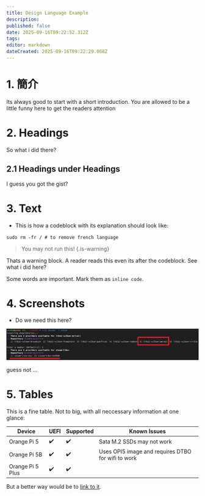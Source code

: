 ```yaml
---
title: Design Language Example
description:
published: false
date: 2025-09-16T09:22:52.312Z
tags:
editor: markdown
dateCreated: 2025-09-16T09:22:29.068Z
---
```


# 1. 簡介

Its always good to start with a short introduction. You are allowed to be a little funny here to get the readers attention

# 2. Headings

So what i did there?

## 2.1 Headings under Headings

I guess you got the gist?

# 3. Text

- This is how a codeblock with its explanation should look like:

```
sudo rm -fr / # to remove french language
```

> You may not run this!
> {.is-warning}

Thats a warning block. A reader reads this even its after the codeblock. See what i did here?

Some words are important. Mark them as `inline code`.

# 4. Screenshots

- Do we need this here?

![steam\\_libs\\_selection.png](/steam_libs_selection.png)

guess not ...

# 5. Tables

This is a fine table. Not to big, with all neccessary information at one glance:

| Device           | UEFI | Supported | Known Issues                                       |
| ---------------- | ---- | --------- | -------------------------------------------------- |
| Orange Pi 5      | ✔️   | ✔️        | Sata M.2 SSDs may not work         |
| Orange Pi 5B     | ✔️   | ✔️        | Uses OPI5 image and requires DTBO for wifi to work |
| Orange Pi 5 Plus | ✔️   | ✔️        |                                                    |

But a better way would be to [link to it](/en/orangepi-5).
